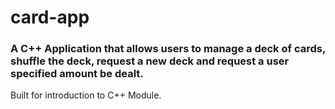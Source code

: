 # card-app

### A C++ Application that allows users to manage a deck of cards, shuffle the deck, request a new deck and request a user specified amount be dealt.

Built for introduction to C++ Module.


